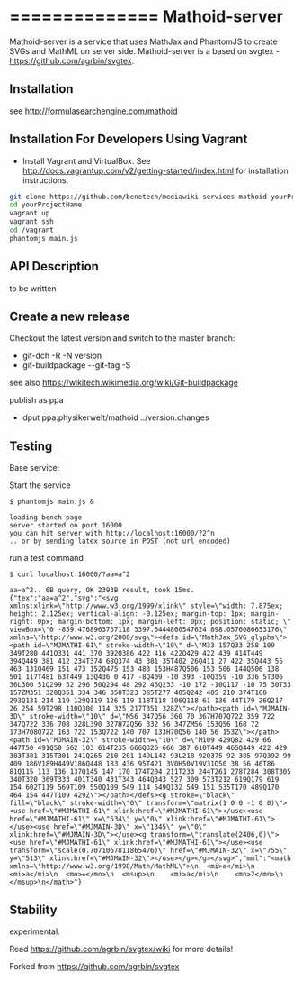 ==============
Mathoid-server
==============

Mathoid-server is a service that uses MathJax and PhantomJS to create SVGs and MathML on server side.
Mathoid-server is a based on svgtex - https://github.com/agrbin/svgtex.



Installation
------------
see http://formulasearchengine.com/mathoid

Installation For Developers Using Vagrant
-----------------------------------------

- Install Vagrant and VirtualBox. See http://docs.vagrantup.com/v2/getting-started/index.html for installation instructions.
```sh
git clone https://github.com/benetech/mediawiki-services-mathoid yourProjectName
cd yourProjectName
vagrant up
vagrant ssh 
cd /vagrant
phantomjs main.js
```


API Description
---------------

to be written

## Create a new release

Checkout the latest version and switch to the master branch:
* git-dch -R -N version
* git-buildpackage --git-tag -S 

see also https://wikitech.wikimedia.org/wiki/Git-buildpackage

publish as ppa
* dput ppa:physikerwelt/mathoid ../version.changes


Testing
-------
Base service:

Start the service

```
$ phantomjs main.js &

loading bench page
server started on port 16000
you can hit server with http://localhost:16000/?2^n
.. or by sending latex source in POST (not url encoded)
```

run a test command

```
$ curl localhost:16000/?aa=a^2

aa=a^2.. 6B query, OK 2393B result, took 15ms.
{"tex":"aa=a^2","svg":"<svg xmlns:xlink=\"http://www.w3.org/1999/xlink\" style=\"width: 7.875ex; height: 2.125ex; vertical-align: -0.125ex; margin-top: 1px; margin-right: 0px; margin-bottom: 1px; margin-left: 0px; position: static; \" viewBox=\"0 -859.4768963737118 3397.6444800547624 898.0576086653176\" xmlns=\"http://www.w3.org/2000/svg\"><defs id=\"MathJax_SVG_glyphs\"><path id=\"MJMATHI-61\" stroke-width=\"10\" d=\"M33 157Q33 258 109 349T280 441Q331 441 370 392Q386 422 416 422Q429 422 439 414T449 394Q449 381 412 234T374 68Q374 43 381 35T402 26Q411 27 422 35Q443 55 463 131Q469 151 473 152Q475 153 483 153H487Q506 153 506 144Q506 138 501 117T481 63T449 13Q436 0 417 -8Q409 -10 393 -10Q359 -10 336 5T306 36L300 51Q299 52 296 50Q294 48 292 46Q233 -10 172 -10Q117 -10 75 30T33 157ZM351 328Q351 334 346 350T323 385T277 405Q242 405 210 374T160 293Q131 214 119 129Q119 126 119 118T118 106Q118 61 136 44T179 26Q217 26 254 59T298 110Q300 114 325 217T351 328Z\"></path><path id=\"MJMAIN-3D\" stroke-width=\"10\" d=\"M56 347Q56 360 70 367H707Q722 359 722 347Q722 336 708 328L390 327H72Q56 332 56 347ZM56 153Q56 168 72 173H708Q722 163 722 153Q722 140 707 133H70Q56 140 56 153Z\"></path><path id=\"MJMAIN-32\" stroke-width=\"10\" d=\"M109 429Q82 429 66 447T50 491Q50 562 103 614T235 666Q326 666 387 610T449 465Q449 422 429 383T381 315T301 241Q265 210 201 149L142 93L218 92Q375 92 385 97Q392 99 409 186V189H449V186Q448 183 436 95T421 3V0H50V19V31Q50 38 56 46T86 81Q115 113 136 137Q145 147 170 174T204 211T233 244T261 278T284 308T305 340T320 369T333 401T340 431T343 464Q343 527 309 573T212 619Q179 619 154 602T119 569T109 550Q109 549 114 549Q132 549 151 535T170 489Q170 464 154 447T109 429Z\"></path></defs><g stroke=\"black\" fill=\"black\" stroke-width=\"0\" transform=\"matrix(1 0 0 -1 0 0)\"><use href=\"#MJMATHI-61\" xlink:href=\"#MJMATHI-61\"></use><use href=\"#MJMATHI-61\" x=\"534\" y=\"0\" xlink:href=\"#MJMATHI-61\"></use><use href=\"#MJMAIN-3D\" x=\"1345\" y=\"0\" xlink:href=\"#MJMAIN-3D\"></use><g transform=\"translate(2406,0)\"><use href=\"#MJMATHI-61\" xlink:href=\"#MJMATHI-61\"></use><use transform=\"scale(0.7071067811865476)\" href=\"#MJMAIN-32\" x=\"755\" y=\"513\" xlink:href=\"#MJMAIN-32\"></use></g></g></svg>","mml":"<math xmlns=\"http://www.w3.org/1998/Math/MathML\">\n  <mi>a</mi>\n  <mi>a</mi>\n  <mo>=</mo>\n  <msup>\n    <mi>a</mi>\n    <mn>2</mn>\n  </msup>\n</math>"}
```


Stability
---------

experimental.

Read https://github.com/agrbin/svgtex/wiki for more details!

Forked from https://github.com/agrbin/svgtex
